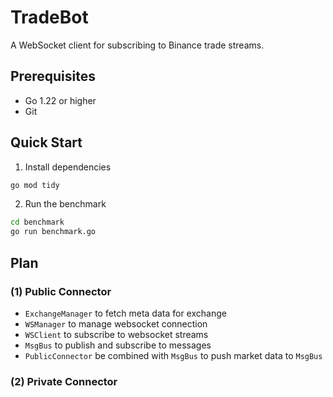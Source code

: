 # TradeBot

A WebSocket client for subscribing to Binance trade streams.

## Prerequisites

- Go 1.22 or higher
- Git

## Quick Start

1. Install dependencies

```bash
go mod tidy
```

2. Run the benchmark

```bash
cd benchmark
go run benchmark.go
```


## Plan

### (1) Public Connector

- `ExchangeManager` to fetch meta data for exchange
- `WSManager` to manage websocket connection 
- `WSClient` to subscribe to websocket streams
- `MsgBus` to publish and subscribe to messages
- `PublicConnector` be combined with `MsgBus` to push market data to `MsgBus`


### (2) Private Connector

